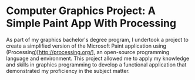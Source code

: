 # Computer Graphics Project: A Simple Paint App With Processing

As part of my graphics bachelor's degree program, I undertook a project to create a simplified version of the Microsoft Paint application using (Processing)[http://processing.org/], an open-source programming language and environment. This project allowed me to apply my knowledge and skills in graphics programming to develop a functional application that demonstrated my proficiency in the subject matter.
